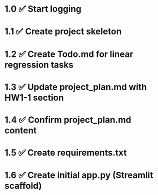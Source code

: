 # 1.0 ✅ Start logging 
# 1.1 ✅ Create project skeleton 
# 1.2 ✅ Create Todo.md for linear regression tasks 
# 1.3 ✅ Update project_plan.md with HW1-1 section 
# 1.4 ✅ Confirm project_plan.md content 
# 1.5 ✅ Create requirements.txt 
# 1.6 ✅ Create initial app.py (Streamlit scaffold) 
